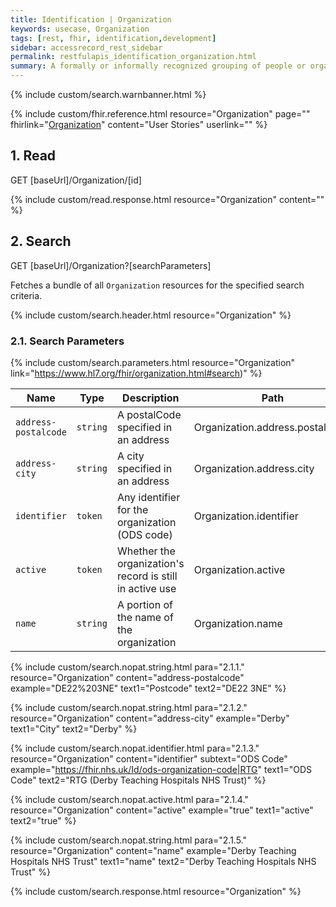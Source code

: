 ```yaml
---
title: Identification | Organization
keywords: usecase, Organization
tags: [rest, fhir, identification,development]
sidebar: accessrecord_rest_sidebar
permalink: restfulapis_identification_organization.html
summary: A formally or informally recognized grouping of people or organizations formed for the purpose of achieving some form of collective action. Includes companies, institutions, corporations, departments, community groups, healthcare practice groups, etc.
---
```

{% include custom/search.warnbanner.html %}

{% include custom/fhir.reference.html resource="Organization" page="" fhirlink="[Organization](https://www.hl7.org/fhir/organization.html)" content="User Stories" userlink="" %}

## 1. Read ##

<div markdown="span" class="alert alert-success" role="alert">
GET [baseUrl]/Organization/[id]</div>

{% include custom/read.response.html resource="Organization" content="" %}

## 2. Search ##

<div markdown="span" class="alert alert-success" role="alert">
GET [baseUrl]/Organization?[searchParameters]</div>

Fetches a bundle of all `Organization` resources for the specified search criteria.

{% include custom/search.header.html resource="Organization" %}

### 2.1. Search Parameters ###

{% include custom/search.parameters.html resource="Organization"     link="https://www.hl7.org/fhir/organization.html#search)" %}

| Name | Type | Description | Path |
|------|------|-------------|------|
| `address-postalcode` | `string` | A postalCode specified in an address | Organization.address.postalCode |
| `address-city` | `string` | A city specified in an address |Organization.address.city |
| `identifier` | `token` | 	Any identifier for the organization (ODS code) | Organization.identifier |
| `active` | `token` | 	Whether the organization's record is still in active use | Organization.active |
| `name` | `string` | A portion of the name of the organization | Organization.name |

{% include custom/search.nopat.string.html para="2.1.1." resource="Organization" content="address-postalcode"  example="DE22%203NE" text1="Postcode" text2="DE22 3NE" %}

{% include custom/search.nopat.string.html para="2.1.2." resource="Organization" content="address-city"  example="Derby" text1="City" text2="Derby" %}

{% include custom/search.nopat.identifier.html para="2.1.3." resource="Organization" content="identifier" subtext="ODS Code" example="https://fhir.nhs.uk/Id/ods-organization-code|RTG" text1="ODS Code" text2="RTG (Derby Teaching Hospitals NHS Trust)" %}

{% include custom/search.nopat.active.html para="2.1.4." resource="Organization" content="active"  example="true" text1="active" text2="true" %}

{% include custom/search.nopat.string.html para="2.1.5." resource="Organization" content="name"  example="Derby Teaching Hospitals NHS Trust" text1="name" text2="Derby Teaching Hospitals NHS Trust" %}

{% include custom/search.response.html resource="Organization" %}




